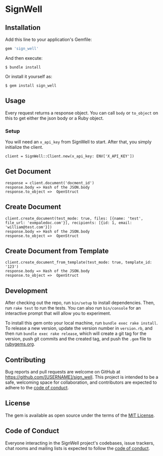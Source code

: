 # SignWell

## Installation

Add this line to your application's Gemfile:

```ruby
gem 'sign_well'
```

And then execute:

    $ bundle install

Or install it yourself as:

    $ gem install sign_well

## Usage

Every request returns a response object. You can call `body` or `to_object` on this to get either the json body or a Ruby object.

### Setup

You will need an `x_api_key` from SignWell to start. After that, you simply initialize the client. 

```
client = SignWell::Client.new(x_api_key: ENV['X_API_KEY'])

```

## Get Document

```
response = client.document('docment_id')
response.body => Hash of the JSON.body
response.to_object =>  OpenStruct 
```

## Create Document

```
client.create_document(test_mode: true, files: [{name: 'test', file_url: 'exmpaledoc.com'}], recipients: [{id: 1, email: 'william@test.com'}])
response.body => Hash of the JSON.body
response.to_object =>  OpenStruct 
```

## Create Document from Template

```
client.create_document_from_template(test_mode: true, template_id: '123')
response.body => Hash of the JSON.body
response.to_object =>  OpenStruct 
```




## Development

After checking out the repo, run `bin/setup` to install dependencies. Then, run `rake test` to run the tests. You can also run `bin/console` for an interactive prompt that will allow you to experiment.

To install this gem onto your local machine, run `bundle exec rake install`. To release a new version, update the version number in `version.rb`, and then run `bundle exec rake release`, which will create a git tag for the version, push git commits and the created tag, and push the `.gem` file to [rubygems.org](https://rubygems.org).

## Contributing

Bug reports and pull requests are welcome on GitHub at https://github.com/[USERNAME]/sign_well. This project is intended to be a safe, welcoming space for collaboration, and contributors are expected to adhere to the [code of conduct](https://github.com/[USERNAME]/sign_well/blob/main/CODE_OF_CONDUCT.md).

## License

The gem is available as open source under the terms of the [MIT License](https://opensource.org/licenses/MIT).

## Code of Conduct

Everyone interacting in the SignWell project's codebases, issue trackers, chat rooms and mailing lists is expected to follow the [code of conduct](https://github.com/[USERNAME]/sign_well/blob/main/CODE_OF_CONDUCT.md).
